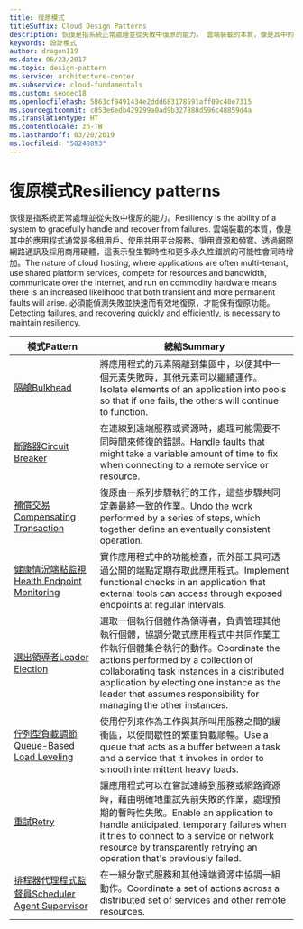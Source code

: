 ```yaml
---
title: 復原模式
titleSuffix: Cloud Design Patterns
description: 恢復是指系統正常處理並從失敗中復原的能力。 雲端裝載的本質，像是其中的應用程式通常是多租用戶、使用共用平台服務、爭用資源和頻寬、透過網際網路通訊及採用商用硬體，這表示發生暫時性和更多永久性錯誤的可能性會同時增加。 必須能偵測失敗並快速而有效地復原，才能保有復原功能。
keywords: 設計模式
author: dragon119
ms.date: 06/23/2017
ms.topic: design-pattern
ms.service: architecture-center
ms.subservice: cloud-fundamentals
ms.custom: seodec18
ms.openlocfilehash: 5863cf9491434e2ddd683178591aff09c40e7315
ms.sourcegitcommit: c053e6edb429299a0ad9b327888d596c48859d4a
ms.translationtype: HT
ms.contentlocale: zh-TW
ms.lasthandoff: 03/20/2019
ms.locfileid: "58248893"
---
```

# <a name="resiliency-patterns"></a><span data-ttu-id="a6dfe-106">復原模式</span><span class="sxs-lookup"><span data-stu-id="a6dfe-106">Resiliency patterns</span></span>

<span data-ttu-id="a6dfe-107">恢復是指系統正常處理並從失敗中復原的能力。</span><span class="sxs-lookup"><span data-stu-id="a6dfe-107">Resiliency is the ability of a system to gracefully handle and recover from failures.</span></span> <span data-ttu-id="a6dfe-108">雲端裝載的本質，像是其中的應用程式通常是多租用戶、使用共用平台服務、爭用資源和頻寬、透過網際網路通訊及採用商用硬體，這表示發生暫時性和更多永久性錯誤的可能性會同時增加。</span><span class="sxs-lookup"><span data-stu-id="a6dfe-108">The nature of cloud hosting, where applications are often multi-tenant, use shared platform services, compete for resources and bandwidth, communicate over the Internet, and run on commodity hardware means there is an increased likelihood that both transient and more permanent faults will arise.</span></span> <span data-ttu-id="a6dfe-109">必須能偵測失敗並快速而有效地復原，才能保有復原功能。</span><span class="sxs-lookup"><span data-stu-id="a6dfe-109">Detecting failures, and recovering quickly and efficiently, is necessary to maintain resiliency.</span></span>

|                            <span data-ttu-id="a6dfe-110">模式</span><span class="sxs-lookup"><span data-stu-id="a6dfe-110">Pattern</span></span>                             |                                                                                                      <span data-ttu-id="a6dfe-111">總結</span><span class="sxs-lookup"><span data-stu-id="a6dfe-111">Summary</span></span>                                                                                                       |
|----------------------------------------------------------------|--------------------------------------------------------------------------------------------------------------------------------------------------------------------------------------------------------------------|
|                   [<span data-ttu-id="a6dfe-112">隔艙</span><span class="sxs-lookup"><span data-stu-id="a6dfe-112">Bulkhead</span></span>](../bulkhead.md)                   |                                                     <span data-ttu-id="a6dfe-113">將應用程式的元素隔離到集區中，以便其中一個元素失敗時，其他元素可以繼續運作。</span><span class="sxs-lookup"><span data-stu-id="a6dfe-113">Isolate elements of an application into pools so that if one fails, the others will continue to function.</span></span>                                                      |
|            [<span data-ttu-id="a6dfe-114">斷路器</span><span class="sxs-lookup"><span data-stu-id="a6dfe-114">Circuit Breaker</span></span>](../circuit-breaker.md)            |                                                  <span data-ttu-id="a6dfe-115">在連線到遠端服務或資源時，處理可能需要不同時間來修復的錯誤。</span><span class="sxs-lookup"><span data-stu-id="a6dfe-115">Handle faults that might take a variable amount of time to fix when connecting to a remote service or resource.</span></span>                                                   |
|   [<span data-ttu-id="a6dfe-116">補償交易</span><span class="sxs-lookup"><span data-stu-id="a6dfe-116">Compensating Transaction</span></span>](../compensating-transaction.md)   |                                                      <span data-ttu-id="a6dfe-117">復原由一系列步驟執行的工作，這些步驟共同定義最終一致的作業。</span><span class="sxs-lookup"><span data-stu-id="a6dfe-117">Undo the work performed by a series of steps, which together define an eventually consistent operation.</span></span>                                                       |
| [<span data-ttu-id="a6dfe-118">健康情況端點監視</span><span class="sxs-lookup"><span data-stu-id="a6dfe-118">Health Endpoint Monitoring</span></span>](../health-endpoint-monitoring.md) |                                            <span data-ttu-id="a6dfe-119">實作應用程式中的功能檢查，而外部工具可透過公開的端點定期存取此應用程式。</span><span class="sxs-lookup"><span data-stu-id="a6dfe-119">Implement functional checks in an application that external tools can access through exposed endpoints at regular intervals.</span></span>                                            |
|            [<span data-ttu-id="a6dfe-120">選出領導者</span><span class="sxs-lookup"><span data-stu-id="a6dfe-120">Leader Election</span></span>](../leader-election.md)            | <span data-ttu-id="a6dfe-121">選取一個執行個體作為領導者，負責管理其他執行個體，協調分散式應用程式中共同作業工作執行個體集合執行的動作。</span><span class="sxs-lookup"><span data-stu-id="a6dfe-121">Coordinate the actions performed by a collection of collaborating task instances in a distributed application by electing one instance as the leader that assumes responsibility for managing the other instances.</span></span> |
|  [<span data-ttu-id="a6dfe-122">佇列型負載調節</span><span class="sxs-lookup"><span data-stu-id="a6dfe-122">Queue-Based Load Leveling</span></span>](../queue-based-load-leveling.md)  |                                            <span data-ttu-id="a6dfe-123">使用佇列來作為工作與其所叫用服務之間的緩衝區，以使間歇性的繁重負載順暢。</span><span class="sxs-lookup"><span data-stu-id="a6dfe-123">Use a queue that acts as a buffer between a task and a service that it invokes in order to smooth intermittent heavy loads.</span></span>                                             |
|                      [<span data-ttu-id="a6dfe-124">重試</span><span class="sxs-lookup"><span data-stu-id="a6dfe-124">Retry</span></span>](../retry.md)                      |             <span data-ttu-id="a6dfe-125">讓應用程式可以在嘗試連線到服務或網路資源時，藉由明確地重試先前失敗的作業，處理預期的暫時性失敗。</span><span class="sxs-lookup"><span data-stu-id="a6dfe-125">Enable an application to handle anticipated, temporary failures when it tries to connect to a service or network resource by transparently retrying an operation that's previously failed.</span></span>             |
| [<span data-ttu-id="a6dfe-126">排程器代理程式監督員</span><span class="sxs-lookup"><span data-stu-id="a6dfe-126">Scheduler Agent Supervisor</span></span>](../scheduler-agent-supervisor.md) |                                                            <span data-ttu-id="a6dfe-127">在一組分散式服務和其他遠端資源中協調一組動作。</span><span class="sxs-lookup"><span data-stu-id="a6dfe-127">Coordinate a set of actions across a distributed set of services and other remote resources.</span></span>                                                            |